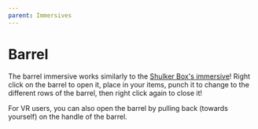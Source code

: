 ```yaml
---
parent: Immersives
---
```


# Barrel

The barrel immersive works similarly to the [Shulker Box's immersive](https://github.com/hammy3502/immersive-mc/wiki/Shulker-Box-Immersive)! Right click on the barrel to open it, place in your items, punch it to change to the different rows of the barrel, then right click again to close it!

For VR users, you can also open the barrel by pulling back (towards yourself) on the handle of the barrel.